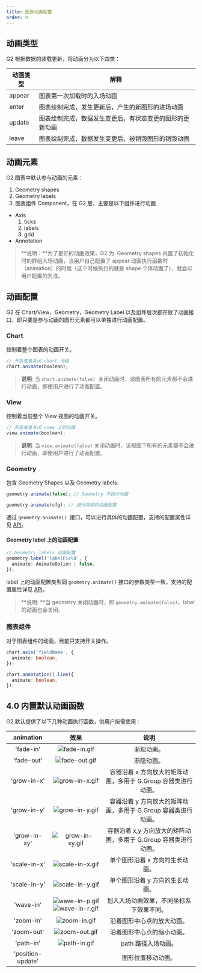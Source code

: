 ```yaml
---
title: 图表动画配置
order: 9
---
```


## 动画类型

G2 根据数据的装载更新，将动画分为以下四类：

| **动画类型** | **解释**                                                 |
| ------------ | -------------------------------------------------------- |
| appear       | 图表第一次加载时的入场动画                               |
| enter        | 图表绘制完成，发生更新后，产生的新图形的进场动画         |
| update       | 图表绘制完成，数据发生变更后，有状态变更的图形的更新动画 |
| leave        | 图表绘制完成，数据发生变更后，被销毁图形的销毁动画       |

## 动画元素

G2 图表中默认参与动画的元素：

1. Geometry shapes
1. Geometry labels
1. 图表组件 Component，在 G2 层，主要是以下组件进行动画

- Axis
  1. ticks
  1. labels
  1. grid
- Annotation

> **说明：**为了更好的动画效果，G2 为  Geometry shapes 内置了初始化时的群组入场动画，当用户自己配置了 appear 动画执行函数时（animation）的时候（这个时候执行的就是 shape 个体动画了），就会以用户配置的为准。

## 动画配置

G2 在 Chart/View，Geometry，Geometry Label 以及组件层次都开放了动画接口，即只要是参与动画的图形元素都可以单独进行动画配置。

### Chart

控制着整个图表的动画开关。

```typescript
// 开启或者关闭 chart 动画
chart.animate(boolean);
```

> **说明**: 当 `chart.animate(false)`  关闭动画时，该图表所有的元素都不会进行动画，即使用户进行了动画配置。

### View

控制着当前整个 View 视图的动画开关。

```typescript
// 开启或者关闭 view 上的动画
view.animate(boolean);
```

> **说明**: 当 `view.animate(false)` 关闭动画时，该视图下所有的元素都不会进行动画，即使用户进行了动画配置。

### Geometry

包含 Geometry Shapes 以及 Geometry labels.

```typescript
geometry.animate(false); // Geometry 不执行动画

geometry.animate(cfg); // 进行具体的动画配置
```

通过 `geometry.animate()`  接口，可以进行具体的动画配置，支持的配置属性详见 [API](../../../api/geom-fun#geometryanimate)。

#### Geometry label 上的动画配置

```typescript
// Geometry labels 动画配置
geometry.label('labelField', {
  animate: AnimateOption | false,
});
```

label 上的动画配置类型同 `geometry.animate()` 接口的参数类型一致，支持的配置属性详见 [API](../../../api/geom-fun#geometryanimate)。

> **说明: **当 geometry 关闭动画时，即 `geometry.animate(false)`，label 的动画也会关闭。

### 图表组件

对于图表组件的动画，目前只支持开关操作。

```typescript
chart.axis('fieldName', {
  animate: boolean,
});

chart.annotation().line({
  animate: boolean,
});
```

## 4.0 内置默认动画函数

G2 默认提供了以下几种动画执行函数，供用户按需使用：

|     animation     |                                                                                                      效果                                                                                                      |                               说明                               |
| :---------------: | :------------------------------------------------------------------------------------------------------------------------------------------------------------------------------------------------------------: | :--------------------------------------------------------------: |
|     'fade-in'     |                                                     ![fade-in.gif](https://gw.alipayobjects.com/mdn/rms_f5c722/afts/img/A*LTRRRL8JwfQAAAAAAAAAAABkARQnAQ)                                                      |                            渐现动画。                            |
|    'fade-out'     |                                                     ![fade-out.gif](https://gw.alipayobjects.com/mdn/rms_f5c722/afts/img/A*s4Y4S5JJ6WEAAAAAAAAAAABkARQnAQ)                                                     |                            渐隐动画。                            |
|    'grow-in-x'    |                                                    ![grow-in-x.gif](https://gw.alipayobjects.com/mdn/rms_f5c722/afts/img/A*vhRVSLxDqU8AAAAAAAAAAABkARQnAQ)                                                     |  容器沿着 x 方向放大的矩阵动画，多用于 G.Group 容器类进行动画。  |
|    'grow-in-y'    |                                                    ![grow-in-y.gif](https://gw.alipayobjects.com/mdn/rms_f5c722/afts/img/A*L6mkQa3aG64AAAAAAAAAAABkARQnAQ)                                                     |  容器沿着 y 方向放大的矩阵动画，多用于 G.Group 容器类进行动画。  |
|   'grow-in-xy'    |                                                    ![grow-in-xy.gif](https://gw.alipayobjects.com/mdn/rms_f5c722/afts/img/A*LfPrQouGwYIAAAAAAAAAAABkARQnAQ)                                                    | 容器沿着 x,y 方向放大的矩阵动画，多用于 G.Group 容器类进行动画。 |
|   'scale-in-x'    |                                                    ![scale-in-x.gif](https://gw.alipayobjects.com/mdn/rms_f5c722/afts/img/A*oiaGTLx-dNcAAAAAAAAAAABkARQnAQ)                                                    |                 单个图形沿着 x 方向的生长动画。                  |
|   'scale-in-y'    |                                                    ![scale-in-y.gif](https://gw.alipayobjects.com/mdn/rms_f5c722/afts/img/A*T6mLTY3o9OoAAAAAAAAAAABkARQnAQ)                                                    |                 单个图形沿着 y 方向的生长动画。                  |
|     'wave-in'     | ![wave-in-p.gif](https://gw.alipayobjects.com/mdn/rms_f5c722/afts/img/A*W5CdQIWw-M4AAAAAAAAAAABkARQnAQ)![wave-in-r.gif](https://gw.alipayobjects.com/mdn/rms_f5c722/afts/img/A*z9jjQY-lHcwAAAAAAAAAAABkARQnAQ) |             划入入场动画效果，不同坐标系下效果不同。             |
|     'zoom-in'     |                                                     ![zoom-in.gif](https://gw.alipayobjects.com/mdn/rms_f5c722/afts/img/A*wc4dQp4E6vkAAAAAAAAAAABkARQnAQ)                                                      |                    沿着图形中心点的放大动画。                    |
|    'zoom-out'     |                                                     ![zoom-out.gif](https://gw.alipayobjects.com/mdn/rms_f5c722/afts/img/A*PZ2gTrkV29YAAAAAAAAAAABkARQnAQ)                                                     |                    沿着图形中心点的缩小动画。                    |
|     'path-in'     |                                                     ![path-in.gif](https://gw.alipayobjects.com/mdn/rms_f5c722/afts/img/A*gxZ1RIIMtdIAAAAAAAAAAABkARQnAQ)                                                      |                       path 路径入场动画。                        |
| 'position-update' |                                                                                                                                                                                                                |                        图形位置移动动画。                        |
